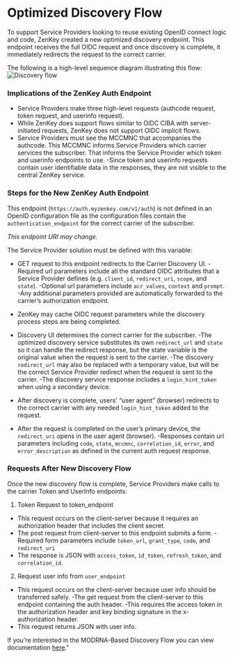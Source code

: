 # Optimized Discovery Flow

To support Service Providers looking to reuse existing OpenID connect logic and code, ZenKey created a new optimized discovery endpoint. This endpoint receives the full OIDC request and once discovery is complete, it immediately redirects the request to the correct carrier. 

The following is a high-level sequence diagram illustrating this flow: 
![Discovery flow](https://files.readme.io/1a287ad-optimizeddiscovery.png)

### Implications of the ZenKey Auth Endpoint

  * Service Providers make three high-level requests (authcode request, token request, and userinfo request).
  * While ZenKey does support flows similar to OIDC CIBA with server-initiated requests, ZenKey does not support OIDC implicit flows.
  * Service Providers must see the MCCMNC that accompanies the authcode. This MCCMNC informs Service Providers which carrier services the subscriber. That informs the Service Provider which token and userinfo endpoints to use.
      -Since token and userinfo requests contain user identifiable data in the responses, they are not visible to the central ZenKey service. 

### Steps for the New ZenKey Auth Endpoint 

This endpoint (`https://auth.myzenkey.com/v1/auth`) is not defined in an OpenID configuration file as the configuration files contain the `authentication_endpoint` for the correct carrier of the subscriber.

*This endpoint URI may change.*

The Service Provider solution must be defined with this variable:
  * GET request to this endpoint redirects to the Carrier Discovery UI.
      -Required url parameters include all the standard OIDC attributes that a Service Provider defines (e.g. `client_id`, `redirect_uri`, `scope`, and `state`).
      -Optional url parameters include `acr_values`, `context` and `prompt`.
      -Any additional parameters provided are automatically forwarded to the carrier’s authorization endpoint.
  * ZenKey may cache OIDC request parameters while the discovery process steps are being completed.

  * Discovery UI determines the correct carrier for the subscriber.
      -The optimized discovery service substitutes its own `redirect_url` and `state` so it can handle the redirect response, but the state variable is the original value when the request is sent to the carrier. 
      -The discovery `redirect_url` may also be replaced with a temporary value, but will be the correct Service Provider redirect when the request is sent to the carrier. 
      -The discovery service response includes a `login_hint_token` when using a secondary device.

* After discovery is complete, users' “user agent” (browser) redirects to the correct carrier with any needed `login_hint_token` added to the request. 
* After the request is completed on the user’s primary device, the `redirect_uri` opens in the user agent (browser). 
      -Responses contain url parameters including `code`, `state`, `mccmnc`, `correlation_id`, `error`,  and `error_description` as defined in the current auth request response.

### Requests After New Discovery Flow

Once the new discovery flow is complete, Service Providers make calls to the carrier Token and UserInfo endpoints:

1. Token Request to token_endpoint
  * This request occurs on the client-server because it requires an authorization header that includes the client secret.
  * The post request from client-server to this endpoint submits a form.
      -Required form parameters include `token_url`, `grant_type`, `code`, and `redirect_uri`
  * The response is JSON with `access_token`,  `id_token`, `refresh_token`, and `correlation_id`.

2. Request user info from `user_endpoint`
  * This request occurs on the client-server because user info should be transferred safely.
      -The get request from the client-server to this endpoint containing the auth header.
      -This requires the access token in the authorization header and key binding signature in the x-authorization header.
  * This request returns JSON with user info.

If you're interested in the MODRNA-Based Discovery Flow you can view documentation [here](modrna-based-discovery-flow.md)."
